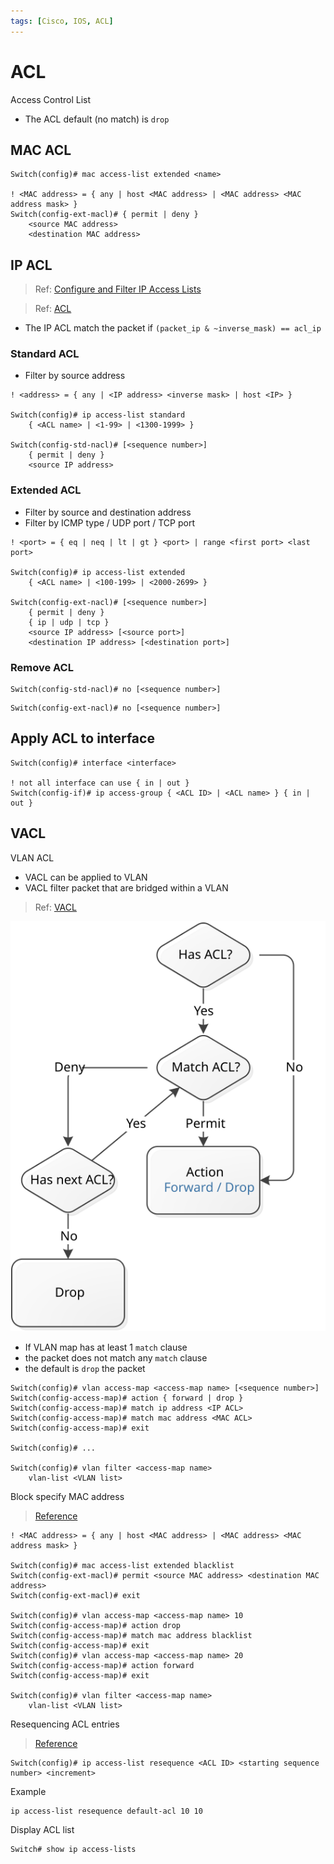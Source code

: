 ```yaml
---
tags: [Cisco, IOS, ACL]
---
```


# ACL

Access Control List

- The ACL default (no match) is `drop`

## MAC ACL

```
Switch(config)# mac access-list extended <name>

! <MAC address> = { any | host <MAC address> | <MAC address> <MAC address mask> }
Switch(config-ext-macl)# { permit | deny } 
    <source MAC address> 
    <destination MAC address>
```

## IP ACL

> Ref: [Configure and Filter IP Access Lists](https://www.cisco.com/c/en/us/support/docs/security/ios-firewall/23602-confaccesslists.html)

> Ref: [ACL](acl.pdf)

- The IP ACL match the packet if `(packet_ip & ~inverse_mask) == acl_ip`

### Standard ACL

- Filter by source address 

```
! <address> = { any | <IP address> <inverse mask> | host <IP> }

Switch(config)# ip access-list standard 
    { <ACL name> | <1-99> | <1300-1999> }

Switch(config-std-nacl)# [<sequence number>] 
    { permit | deny } 
    <source IP address>
```

### Extended ACL

- Filter by source and destination address
- Filter by ICMP type / UDP port / TCP port

```
! <port> = { eq | neq | lt | gt } <port> | range <first port> <last port>

Switch(config)# ip access-list extended 
    { <ACL name> | <100-199> | <2000-2699> }

Switch(config-ext-nacl)# [<sequence number>] 
    { permit | deny } 
    { ip | udp | tcp } 
    <source IP address> [<source port>] 
    <destination IP address> [<destination port>]
```

### Remove ACL

```
Switch(config-std-nacl)# no [<sequence number>]
```

```
Switch(config-ext-nacl)# no [<sequence number>] 
```

## Apply ACL to interface

```
Switch(config)# interface <interface>

! not all interface can use { in | out }
Switch(config-if)# ip access-group { <ACL ID> | <ACL name> } { in | out }
```

## VACL

VLAN ACL

- VACL can be applied to VLAN
- VACL filter packet that are bridged within a VLAN

> Ref: [VACL](vacl.pdf)

![Flow](img/VACL.svg)

- If VLAN map has at least 1 `match` clause
- the packet does not match any `match` clause
- the default is `drop` the packet

```cisco
Switch(config)# vlan access-map <access-map name> [<sequence number>]
Switch(config-access-map)# action { forward | drop }
Switch(config-access-map)# match ip address <IP ACL>
Switch(config-access-map)# match mac address <MAC ACL>
Switch(config-access-map)# exit

Switch(config)# ...

Switch(config)# vlan filter <access-map name>
    vlan-list <VLAN list>
```

Block specify MAC address

> [Reference](https://www.cisco.com/c/en/us/support/docs/switches/catalyst-3550-series-switches/64844-mac-acl-block-arp.html)

```
! <MAC address> = { any | host <MAC address> | <MAC address> <MAC address mask> }

Switch(config)# mac access-list extended blacklist
Switch(config-ext-macl)# permit <source MAC address> <destination MAC address>
Switch(config-ext-macl)# exit

Switch(config)# vlan access-map <access-map name> 10
Switch(config-access-map)# action drop
Switch(config-access-map)# match mac address blacklist
Switch(config-access-map)# exit
Switch(config)# vlan access-map <access-map name> 20
Switch(config-access-map)# action forward
Switch(config-access-map)# exit

Switch(config)# vlan filter <access-map name>
    vlan-list <VLAN list>
```

Resequencing ACL entries

> [Reference](https://www.cisco.com/c/en/us/td/docs/ios-xml/ios/sec_data_acl/configuration/xe-3s/sec-data-acl-xe-3s-book/sec-acl-seq-num.html)

```
Switch(config)# ip access-list resequence <ACL ID> <starting sequence number> <increment>
```

Example

```
ip access-list resequence default-acl 10 10
```

Display ACL list

```
Switch# show ip access-lists
```
